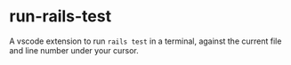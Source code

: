 # run-rails-test

A vscode extension to run `rails test` in a terminal, against the current file and line number under your cursor.
